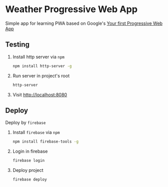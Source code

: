 # Weather Progressive Web App

Simple app for learning PWA based on Google's [Your first Progressive Web App](https://codelabs.developers.google.com/codelabs/your-first-pwapp/)

## Testing

1) Install http server via `npm`

    ```bash
    npm install http-server -g
    ```

2) Run server in project's root

    ```bash
    http-server
    ```

3) Visit [http://localhost:8080](http://localhost:8080)

## Deploy

Deploy by `firebase`

1) Install `firebase` via `npm`

    ```bash
    npm install firebase-tools -g
    ```

2) Login in firebase

    ```bash
    firebase login
    ```

3) Deploy project

    ```bash
    firebase deploy
    ```